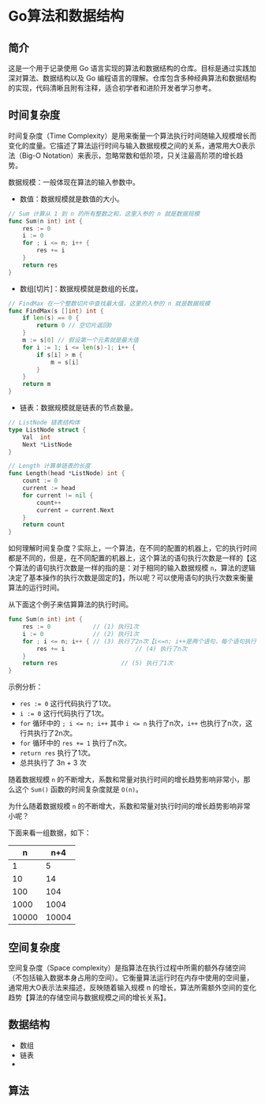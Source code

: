 # Go算法和数据结构

## 简介

这是一个用于记录使用 Go 语言实现的算法和数据结构的仓库。目标是通过实践加深对算法、数据结构以及 Go 编程语言的理解。仓库包含多种经典算法和数据结构的实现，代码清晰且附有注释，适合初学者和进阶开发者学习参考。

## 时间复杂度

时间复杂度（Time Complexity）是用来衡量一个算法执行时间随输入规模增长而变化的度量。它描述了算法运行时间与输入数据规模之间的关系，通常用大O表示法（Big-O Notation）来表示，忽略常数和低阶项，只关注最高阶项的增长趋势。

数据规模：一般体现在算法的输入参数中。

- 数值：数据规模就是数值的大小。

```go
// Sum 计算从 1 到 n 的所有整数之和，这里入参的 n 就是数据规模
func Sum(n int) int {
	res := 0
	i := 0
	for ; i <= n; i++ {
		res += i
	}
	return res
}
```

- 数组[切片]：数据规模就是数组的长度。

```go
// FindMax 在一个整数切片中查找最大值，这里的入参的 n 就是数据规模
func FindMax(s []int) int {
	if len(s) == 0 {
		return 0 // 空切片返回0
	}
	m := s[0] // 假设第一个元素就是最大值
	for i := 1; i <= len(s)-1; i++ {
		if s[i] > m {
			m = s[i]
		}
	}
	return m
}
```

- 链表：数据规模就是链表的节点数量。

```go
// ListNode 链表结构体
type ListNode struct {
	Val  int
	Next *ListNode
}

// Length 计算单链表的长度
func Length(head *ListNode) int {
	count := 0
	current := head
	for current != nil {
		count++
		current = current.Next
	}
	return count
}
```

如何理解时间复杂度？实际上，一个算法，在不同的配置的机器上，它的执行时间都是不同的，但是，在不同配置的机器上，这个算法的语句执行次数是一样的【这个算法的语句执行次数是一样的指的是：对于相同的输入数据规模 `n`，算法的逻辑决定了基本操作的执行次数是固定的】，所以呢？可以使用语句的执行次数来衡量算法的运行时间。

从下面这个例子来估算算法的执行时间。

```go
func Sum(n int) int {
	res := 0            // (1) 执行1次
	i := 0              // (2) 执行1次
	for ; i <= n; i++ { // (3) 执行了2n次【i<=n; i++是两个语句，每个语句执行了n次】
		res += i 					// (4) 执行了n次
	}
	return res 					// (5) 执行了1次
}
```

示例分析：

- `res := 0` 这行代码执行了1次。
- `i := 0` 这行代码执行了1次。
- `for` 循环中的 `; i <= n; i++` 其中 `i <= n` 执行了n次，`i++` 也执行了n次，这行共执行了2n次。
- `for` 循环中的 `res += 1` 执行了n次。
- `return res` 执行了1次。
- 总共执行了 3n + 3 次

随着数据规模 `n` 的不断增大，系数和常量对执行时间的增长趋势影响非常小，那么这个 `Sum()` 函数的时间复杂度就是 `O(n)`。

为什么随着数据规模 `n` 的不断增大，系数和常量对执行时间的增长趋势影响非常小呢？

下面来看一组数据，如下：

| n     | n+4   |
| ----- | ----- |
| 1     | 5     |
| 10    | 14    |
| 100   | 104   |
| 1000  | 1004  |
| 10000 | 10004 |

## 空间复杂度

空间复杂度（Space complexity）是指算法在执行过程中所需的额外存储空间（不包括输入数据本身占用的空间）。它衡量算法运行时在内存中使用的空间量，通常用大O表示法来描述，反映随着输入规模 n 的增长，算法所需额外空间的变化趋势【算法的存储空间与数据规模之间的增长关系】。

## 数据结构

- 数组
- 链表
- 

## 算法